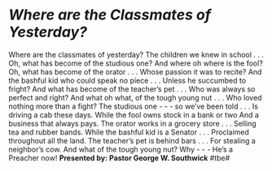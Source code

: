 # *Where are the Classmates of Yesterday?*
Where are the classmates of yesterday?
The children we knew in school . . .
Oh, what has become of the studious one?
And where oh where is the fool?
Oh, what has become of the orator . . .
Whose passion it was to recite?
And the bashful kid who could speak no piece . . .
Unless he succumbed to fright?
And what has become of the teacher’s pet . . .
Who was always so perfect and right?
And what oh what, of the tough young nut . . .
Who loved nothing more than a fight?
The studious one - - - so we’ve been told . . .
Is driving a cab these days.
While the fool owns stock in a bank or two
And a business that always pays.
The orator works in a grocery store . . .
Selling tea and rubber bands.
While the bashful kid is a Senator . . .
Proclaimed throughout all the land.
The teacher’s pet is behind bars . . .
For stealing a neighbor’s cow.
And what of the tough young nut?
Why - - - He’s a Preacher now!
**Presented by: Pastor George W. Southwick**
#tbe#